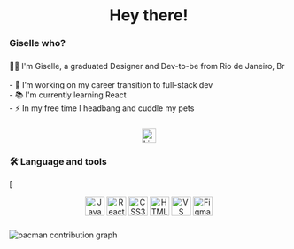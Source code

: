 ###

<h1 align="center">Hey there!</h1>

###

<h3 align="left">Giselle who?</h3>

###

<p align="left">👩‍💻 I'm Giselle, a graduated Designer and Dev-to-be from Rio de Janeiro, Br<br><br>- 🔭 I’m working on my career transition to full-stack dev <br>- 📚 I'm currently learning React<br>- ⚡ In my free time I headbang and cuddle my pets </p>

###

<div align="center">
  <a href="https://www.linkedin.com/in/giselle-garcia/" target="_blank">
    <img src="https://img.shields.io/badge/LinkedIn-0077B5?logo=linkedin&logoColor=white&style=flat" height="25" alt="LinkedIn" />
  </a>
</div>

###

<h3 align="left">🛠 Language and tools</h3>
[<p align="center"><a href="#"><img src="https://cdn.jsdelivr.net/gh/devicons/devicon/icons/javascript/javascript-original.svg" height="35" alt="JavaScript" /></a> <a href="#"><img src="https://cdn.jsdelivr.net/gh/devicons/devicon/icons/react/react-original.svg" height="35" alt="React" /></a> <a href="#"><img src="https://cdn.jsdelivr.net/gh/devicons/devicon/icons/css3/css3-original.svg" height="35" alt="CSS3" /></a> <a href="#"><img src="https://cdn.jsdelivr.net/gh/devicons/devicon/icons/html5/html5-original.svg" height="35" alt="HTML5" /></a> <a href="#"><img src="https://cdn.jsdelivr.net/gh/devicons/devicon/icons/vscode/vscode-original.svg" height="35" alt="VS Code" /></a> <a href="#"><img src="https://cdn.jsdelivr.net/gh/devicons/devicon/icons/figma/figma-original.svg" height="35" alt="Figma" /></a>


###

<picture>
  <source media="(prefers-color-scheme: dark)" srcset="https://raw.githubusercontent.com/gisellegarciaz/gisellegarciaz/output/pacman-contribution-graph-dark.svg">
  <source media="(prefers-color-scheme: light)" srcset="https://raw.githubusercontent.com/gisellegarciaz/gisellegarciaz/output/pacman-contribution-graph.svg">
  <img alt="pacman contribution graph" src="https://raw.githubusercontent.com/gisellegarciaz/gisellegarciaz/output/pacman-contribution-graph.svg">
</picture>

###
